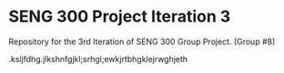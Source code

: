 # SENG 300 Project Iteration 3

Repository for the 3rd Iteration of SENG 300 Group Project. (Group #8)

.ksljfdhg.jlkshnfgjkl;srhgl;ewkjrtbhgklejrwghjeth
